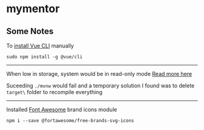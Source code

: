 # mymentor

## Some Notes

To [install Vue CLI](https://cli.vuejs.org/guide/installation.html) manually

```
sudo npm install -g @vue/cli
```

---

When low in storage, system would be in read-only mode
[Read more here](https://stackoverflow.com/questions/50609417/elasticsearch-error-cluster-block-exception-forbidden-12-index-read-only-all)

Suceeding `./mvnw` would fail and a temporary solution I found was to delete `target\` folder to recompile everything

---

Installed [Font Awesome](https://github.com/FortAwesome/vue-fontawesome) brand icons module

```
npm i --save @fortawesome/free-brands-svg-icons
```
